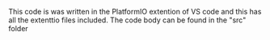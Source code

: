 This code is was written in the PlatformIO extention of VS code and this has all the extenttio files included. The code body can be found in the "src" folder